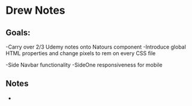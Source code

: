 # Drew Notes

## Goals:
-Carry over 2/3 Udemy notes onto Natours component
-Introduce global HTML properties and change pixels to rem on every CSS file

-Side Navbar functionality
-SideOne responsiveness for mobile

## Notes
-